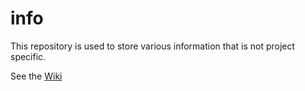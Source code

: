 # info
This repository is used to store various information that is not project specific.

See the [Wiki](https://github.com/runerasmussen/info/wiki)
